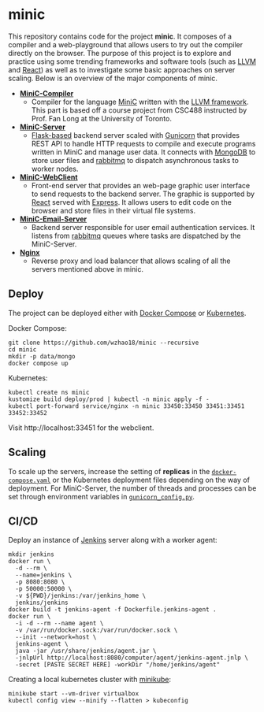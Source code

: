 # minic

This repository contains code for the project **minic**. It composes of a compiler and a web-playground that allows users to try out the compiler directly on the browser. The purpose of this project is to explore and practice using some trending frameworks and software tools (such as [LLVM](https://github.com/llvm/llvm-project) and [React](https://reactjs.org/)) as well as to investigate some basic approaches on server scaling. Below is an overview of the major components of minic.

* [**MiniC-Compiler**](https://github.com/wzhao18/minic_compiler/tree/f4328fdb4d128ade29c08322a323bce87f4d17d3)
  * Compiler for the language [MiniC](https://github.com/wzhao18/minic_compiler/tree/f4328fdb4d128ade29c08322a323bce87f4d17d3) written with the [LLVM framework](https://github.com/llvm/llvm-project). This part is based off a course project from CSC488 instructed by Prof. Fan Long at the University of Toronto.
* [**MiniC-Server**](https://github.com/wzhao18/minic/tree/master/minic_server)
  * [Flask-based](https://flask.palletsprojects.com/en/2.0.x/) backend server scaled with [Gunicorn](https://gunicorn.org/) that provides REST API to handle HTTP requests to compile and execute programs written in MiniC and manage user data. It connects with [MongoDB](https://www.mongodb.com/) to store user files and [rabbitmq](https://www.rabbitmq.com/) to dispatch asynchronous tasks to worker nodes.
* [**MiniC-WebClient**](https://github.com/wzhao18/minic/tree/master/minic_webclient)
  * Front-end server that provides an web-page graphic user interface to send requests to the backend server. The graphic is supported by [React](https://reactjs.org/) served with [Express](https://expressjs.com/). It allows users to edit code on the browser and store files in their virtual file systems.
* [**MiniC-Email-Server**](https://github.com/wzhao18/minic/tree/master/minic_email_server)
  * Backend server responsible for user email authentication services. It listens from [rabbitmq](https://www.rabbitmq.com/) queues where tasks are dispatched by the  MiniC-Server.
* [**Nginx**](https://github.com/wzhao18/minic/tree/master/nginx)
  * Reverse proxy and load balancer that allows scaling of all the servers mentioned above in minic. 

## Deploy ##

The project can be deployed either with [Docker Compose](https://docs.docker.com/compose/) or [Kubernetes](https://kubernetes.io/).  

Docker Compose:

```
git clone https://github.com/wzhao18/minic --recursive
cd minic
mkdir -p data/mongo
docker compose up
```

Kubernetes:

```
kubectl create ns minic
kustomize build deploy/prod | kubectl -n minic apply -f -
kubectl port-forward service/nginx -n minic 33450:33450 33451:33451 33452:33452
```

Visit http://localhost:33451 for the webclient.

## Scaling ##

To scale up the servers, increase the setting of **replicas** in the [`docker-compose.yaml`](https://github.com/wzhao18/minic/blob/master/docker-compose.yaml) or the Kubernetes deployment files depending on the way of deployment. For MiniC-Server, the number of threads and processes can be set through environment variables in [`gunicorn_config.py`](https://github.com/wzhao18/minic/blob/master/minic_server/config/gunicorn_config.py).

## CI/CD ##

Deploy an instance of [Jenkins](https://www.jenkins.io/) server along with a worker agent:

```
mkdir jenkins
docker run \
  -d --rm \
  --name=jenkins \
  -p 8080:8080 \
  -p 50000:50000 \
  -v ${PWD}/jenkins:/var/jenkins_home \
  jenkins/jenkins
docker build -t jenkins-agent -f Dockerfile.jenkins-agent .
docker run \
  -i -d --rm --name agent \
  -v /var/run/docker.sock:/var/run/docker.sock \
  --init --network=host \
  jenkins-agent \
  java -jar /usr/share/jenkins/agent.jar \
  -jnlpUrl http://localhost:8080/computer/agent/jenkins-agent.jnlp \
  -secret [PASTE SECRET HERE] -workDir "/home/jenkins/agent"
```

Creating a local kubernetes cluster with [minikube](https://minikube.sigs.k8s.io/docs/):

```
minikube start --vm-driver virtualbox
kubectl config view --minify --flatten > kubeconfig
```
